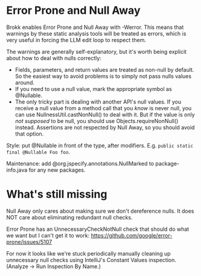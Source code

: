 # Error Prone and Null Away

Brokk enables Error Prone and Null Away with -Werror. This means that warnings by these static analysis tools
will be treated as errors, which is very useful in forcing the LLM edit loop to respect them.

The warnings are generally self-explanatory, but it's worth being explicit about how to deal with nulls correctly:

- Fields, parameters, and return values are treated as non-null by default. So the easiest way to avoid
  problems is to simply not pass nulls values around.
- If you need to use a null value, mark the appropriate symbol as @Nullable.
- The only tricky part is dealing with another API's null values. If you receive a null value from a
  method call that you *know* is never null, you can use NullnessUtil.castNonNull() to deal with it. But if the value
  is only *not supposed* to be null, you should use Objects.requireNonNull() instead. Assertions are not
  respected by Null Away, so you should avoid that option.

Style: put @Nullable in front of the type, after modifiers. E.g. `public static final @Nullable Foo foo`.

Maintenance: add @org.jspecify.annotations.NullMarked to package-info.java for any new packages.

# What's still missing

Null Away only cares about making sure we don't dereference nulls. It does NOT care about eliminating
redundant null checks. 

Error Prone has an UnnecessaryCheckNotNull check that should do what we want but I can't get it to work:
https://github.com/google/error-prone/issues/5107

For now it looks like we're stuck periodically manually cleaning up unnecessary null checks using 
IntelliJ's Constant Values inspection. (Analyze -> Run Inspection By Name.)
